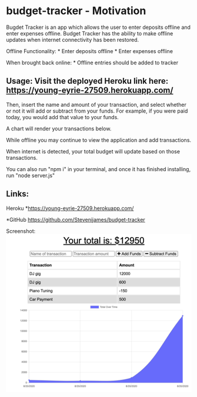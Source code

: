 # budget-tracker - Motivation   

Bugdet Tracker is an app which allows the user to enter deposits offline and enter expenses offline. Budget Tracker has the ability to make offline updates when internet connectivity has been restored.

Offline Functionality:
    * Enter deposits offline
    * Enter expenses offline

When brought back online:
    * Offline entries should be added to tracker

## Usage: Visit the deployed Heroku link here: https://young-eyrie-27509.herokuapp.com/

Then, insert the name and amount of your transaction, and select whether or not it will add or subtract from your funds. For example, if you were paid today, you would add that value to your funds.

A chart will render your transactions below.

While offline you may continue to view the application and add transactions.

When internet is detected, your total budget will update based on those transactions.

You can also run "npm i" in your terminal, and once it has finished installing, run "node server.js"

## Links:
Heroku
*https://young-eyrie-27509.herokuapp.com/

*GitHub
 https://github.com/Stevenijames/budget-tracker

Screenshot:
![screenshot1](/assets/images/screenshot1.png)



